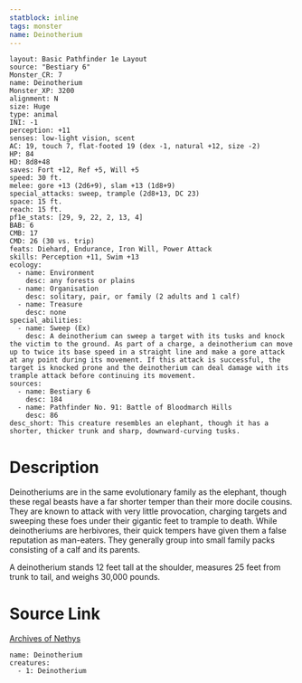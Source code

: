 ```yaml
---
statblock: inline
tags: monster
name: Deinotherium
---
```

```statblock
layout: Basic Pathfinder 1e Layout
source: "Bestiary 6"
Monster_CR: 7
name: Deinotherium
Monster_XP: 3200
alignment: N
size: Huge
type: animal
INI: -1
perception: +11
senses: low-light vision, scent
AC: 19, touch 7, flat-footed 19 (dex -1, natural +12, size -2)
HP: 84
HD: 8d8+48
saves: Fort +12, Ref +5, Will +5
speed: 30 ft.
melee: gore +13 (2d6+9), slam +13 (1d8+9)
special_attacks: sweep, trample (2d8+13, DC 23)
space: 15 ft.
reach: 15 ft.
pf1e_stats: [29, 9, 22, 2, 13, 4]
BAB: 6
CMB: 17
CMD: 26 (30 vs. trip)
feats: Diehard, Endurance, Iron Will, Power Attack
skills: Perception +11, Swim +13
ecology:
  - name: Environment
    desc: any forests or plains
  - name: Organisation
    desc: solitary, pair, or family (2 adults and 1 calf)
  - name: Treasure
    desc: none
special_abilities:
  - name: Sweep (Ex)
    desc: A deinotherium can sweep a target with its tusks and knock the victim to the ground. As part of a charge, a deinotherium can move up to twice its base speed in a straight line and make a gore attack at any point during its movement. If this attack is successful, the target is knocked prone and the deinotherium can deal damage with its trample attack before continuing its movement.
sources:
  - name: Bestiary 6
    desc: 184
  - name: Pathfinder No. 91: Battle of Bloodmarch Hills
    desc: 86
desc_short: This creature resembles an elephant, though it has a shorter, thicker trunk and sharp, downward-curving tusks.
```
# Description
Deinotheriums are in the same evolutionary family as the elephant, though these regal beasts have a far shorter temper than their more docile cousins. They are known to attack with very little provocation, charging targets and sweeping these foes under their gigantic feet to trample to death. While deinotheriums are herbivores, their quick tempers have given them a false reputation as man-eaters. They generally group into small family packs consisting of a calf and its parents. 

A deinotherium stands 12 feet tall at the shoulder, measures 25 feet from trunk to tail, and weighs 30,000 pounds.
# Source Link
[Archives of Nethys](https://aonprd.com/MonsterDisplay.aspx?ItemName=Deinotherium)
```encounter-table
name: Deinotherium
creatures:
  - 1: Deinotherium
```
